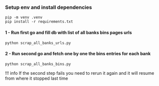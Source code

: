 ### Setup env and install dependencies
```
pip -m venv .venv
pip install -r requirements.txt
```

#### 1 - Run first go and fill db with list of all banks bins pages urls

```shell 
python scrap_all_banks_urls.py
```

#### 2 - Run second go and fetch one by one the bins entries for each bank

```shell 
python scrap_all_banks_bins.py
```

!!! info If the second step fails you need to rerun it again and it will resume from where it stopped last time